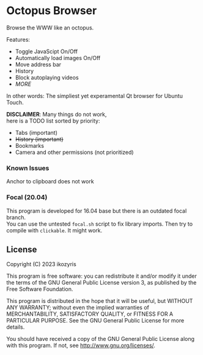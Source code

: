 # Octopus Browser

Browse the WWW like an octopus.

Features:
- Toggle JavaScipt On/Off
- Automatically load images On/Off
- Move address bar
- History
- Block autoplaying videos
- _MORE_

In other words: The simpliest yet experamental Qt browser for Ubuntu Touch.

**DISCLAIMER**: Many things do not work, <br>here is a TODO list sorted by priority:
- Tabs (important)
- ~~History (important)~~ 
- Bookmarks
- Camera and other permissions (not prioritized)

### Known Issues
Anchor to clipboard does not work

### Focal (20.04)
This program is developed for 16.04 base but there is an outdated focal branch.<br>
You can use the untested `focal.sh` script to fix library imports. Then try to compile with `clickable`. It might work.

## License

Copyright (C) 2023  ikozyris

This program is free software: you can redistribute it and/or modify it under the terms of the GNU General Public License version 3, as published
by the Free Software Foundation.

This program is distributed in the hope that it will be useful, but WITHOUT ANY WARRANTY; without even the implied warranties of MERCHANTABILITY, SATISFACTORY QUALITY, or FITNESS FOR A PARTICULAR PURPOSE.  See the GNU General Public License for more details.

You should have received a copy of the GNU General Public License along with this program.  If not, see <http://www.gnu.org/licenses/>.
